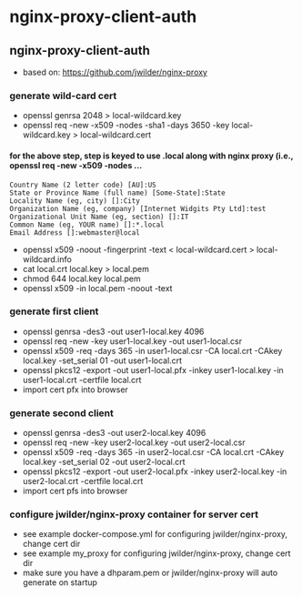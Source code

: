 # nginx-proxy-client-auth #
## nginx-proxy-client-auth ##

* based on: https://github.com/jwilder/nginx-proxy

### generate wild-card cert
* openssl genrsa 2048 > local-wildcard.key
* openssl req -new -x509 -nodes -sha1 -days 3650 -key local-wildcard.key > local-wildcard.cert
#### for the above step, step is keyed to use .local along with nginx proxy (i.e., openssl req -new -x509 -nodes ...
>
    Country Name (2 letter code) [AU]:US
    State or Province Name (full name) [Some-State]:State
    Locality Name (eg, city) []:City
    Organization Name (eg, company) [Internet Widgits Pty Ltd]:test
    Organizational Unit Name (eg, section) []:IT
    Common Name (eg, YOUR name) []:*.local
    Email Address []:webmaster@local
>

  * openssl x509 -noout -fingerprint -text < local-wildcard.cert > local-wildcard.info
  * cat local.crt local.key > local.pem
  * chmod 644 local.key local.pem
  * openssl x509 -in local.pem -noout -text

  ### generate first client
  * openssl genrsa -des3 -out user1-local.key 4096
  * openssl req -new -key user1-local.key -out user1-local.csr
  * openssl x509 -req -days 365 -in user1-local.csr -CA local.crt -CAkey local.key -set_serial 01 -out user1-local.crt
  * openssl pkcs12 -export -out user1-local.pfx -inkey user1-local.key -in user1-local.crt -certfile local.crt
  * import cert pfx into browser

  ### generate second client
  * openssl genrsa -des3 -out user2-local.key 4096
  * openssl req -new -key user2-local.key -out user2-local.csr
  * openssl x509 -req -days 365 -in user2-local.csr -CA local.crt -CAkey local.key -set_serial 02 -out user2-local.crt
  * openssl pkcs12 -export -out user2-local.pfx -inkey user2-local.key -in user2-local.crt -certfile local.crt
  * import cert pfs into browser

  ### configure jwilder/nginx-proxy container for server cert
  * see example docker-compose.yml for configuring jwilder/nginx-proxy, change cert dir
  * see example my_proxy for configuring jwilder/nginx-proxy, change cert dir
  * make sure you have a dhparam.pem or jwilder/nginx-proxy will auto generate on startup
